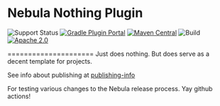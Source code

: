 # Nebula Nothing Plugin

![Support Status](https://img.shields.io/badge/nebula-active-green.svg)
[![Gradle Plugin Portal](https://img.shields.io/maven-metadata/v/https/plugins.gradle.org/m2/com.netflix.nebula/gradle-nothing-plugin/maven-metadata.xml.svg?label=gradlePluginPortal)](https://plugins.gradle.org/plugin/nebula.nothing-plugin)
[![Maven Central](https://img.shields.io/maven-central/v/com.netflix.nebula/nebula-hollow-plugin)](https://maven-badges.herokuapp.com/maven-central/com.netflix.nebula/gradle-nothing-plugin)
![Build](https://github.com/nebula-plugins/gradle-nothing-plugin/actions/workflows/nebula.yml/badge.svg)
[![Apache 2.0](https://img.shields.io/github/license/nebula-plugins/gradle-nothing-plugin.svg)](http://www.apache.org/licenses/LICENSE-2.0)

=====================
Just does nothing. But does serve as a decent template for projects.

See info about publishing at [publishing-info](./publishing-info.md)

For testing various changes to the Nebula release process. Yay github actions!
